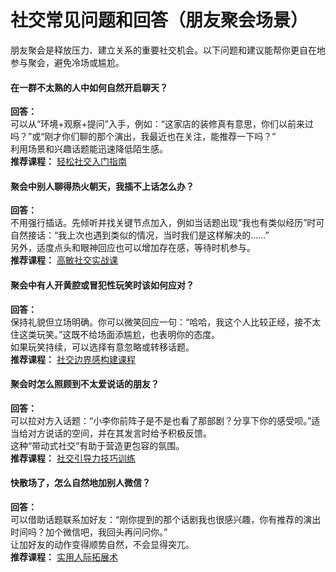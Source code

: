 # 社交常见问题和回答（朋友聚会场景）

朋友聚会是释放压力、建立关系的重要社交机会。以下问题和建议能帮你更自在地参与聚会，避免冷场或尴尬。

#### 在一群不太熟的人中如何自然开启聊天？

**回答：**  
可以从“环境+观察+提问”入手，例如：“这家店的装修真有意思，你们以前来过吗？”或“刚才你们聊的那个演出，我最近也在关注，能推荐一下吗？”  
利用场景和兴趣话题能迅速降低陌生感。  
**推荐课程：** [轻松社交入门指南](https://github.com/)

#### 聚会中别人聊得热火朝天，我插不上话怎么办？

**回答：**  
不用强行插话。先倾听并找关键节点加入，例如当话题出现“我也有类似经历”时可自然接话：“我上次也遇到类似的情况，当时我们是这样解决的……”  
另外，适度点头和眼神回应也可以增加存在感，等待时机参与。  
**推荐课程：** [高敏社交实战课](https://github.com/)

#### 聚会中有人开黄腔或冒犯性玩笑时该如何应对？

**回答：**  
保持礼貌但立场明确。你可以微笑回应一句：“哈哈，我这个人比较正经，接不太住这类玩笑。”这既不给场面添尴尬，也表明你的态度。  
如果玩笑持续，可以选择有意忽略或转移话题。  
**推荐课程：** [社交边界感构建课程](https://github.com/)

#### 聚会时怎么照顾到不太爱说话的朋友？

**回答：**  
可以拉对方入话题：“小李你前阵子是不是也看了那部剧？分享下你的感受呗。”适当给对方说话的空间，并在其发言时给予积极反馈。  
这种“带动式社交”有助于营造更包容的氛围。  
**推荐课程：** [社交引导力技巧训练](https://github.com/)

#### 快散场了，怎么自然地加别人微信？

**回答：**  
可以借助话题联系加好友：“刚你提到的那个话剧我也很感兴趣，你有推荐的演出时间吗？加个微信吧，我回头再问问你。”  
让加好友的动作变得顺势自然，不会显得突兀。  
**推荐课程：** [实用人际拓展术](https://github.com/)